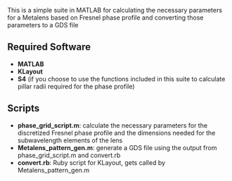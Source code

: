 This is a simple suite in MATLAB for calculating the necessary parameters for a Metalens based on Fresnel phase profile and converting those parameters to a GDS file

## Required Software

-	**MATLAB**
-	**KLayout**
-	**S4** (if you choose to use the functions included in this suite to calculate pillar radii required for the phase profile)

## Scripts

-	**phase\_grid\_script.m**: calculate the necessary parameters for the discretized Fresnel phase profile and the dimensions needed for the subwavelength elements of the lens
-	**Metalens\_pattern\_gen.m**: generate a GDS file using the output from phase\_grid\_script.m and convert.rb
-	**convert.rb**: Ruby script for KLayout, gets called by Metalens\_pattern\_gen.m
